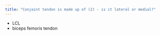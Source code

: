 ```yaml
---
title: "Conjoint tendon is made up of (2) - is it lateral or medial?"
---
```

- LCL 
- biceps femoris tendon

